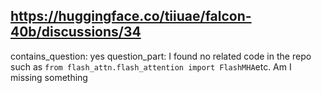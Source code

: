 ## https://huggingface.co/tiiuae/falcon-40b/discussions/34

contains_question: yes
question_part: I found no related code in the repo such as `from flash_attn.flash_attention import FlashMHA`etc. Am I missing something
